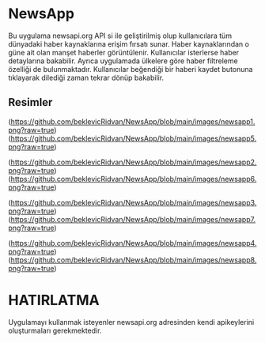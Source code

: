 # NewsApp
Bu uygulama newsapi.org API si ile geliştirilmiş olup kullanıcılara tüm dünyadaki haber kaynaklarına erişim fırsatı sunar. Haber kaynaklarından o güne ait olan manşet haberler görüntülenir. Kullanıcılar isterlerse haber detaylarına bakabilir. Ayrıca uygulamada ülkelere göre haber filtreleme özelliği de bulunmaktadır. Kullanıcılar beğendiği bir haberi kaydet butonuna tıklayarak dilediği zaman tekrar dönüp bakabilir.


## Resimler

(https://github.com/beklevicRidvan/NewsApp/blob/main/images/newsapp1.png?raw=true)    (https://github.com/beklevicRidvan/NewsApp/blob/main/images/newsapp5.png?raw=true)

(https://github.com/beklevicRidvan/NewsApp/blob/main/images/newsapp2.png?raw=true)    (https://github.com/beklevicRidvan/NewsApp/blob/main/images/newsapp6.png?raw=true)

(https://github.com/beklevicRidvan/NewsApp/blob/main/images/newsapp3.png?raw=true)    (https://github.com/beklevicRidvan/NewsApp/blob/main/images/newsapp7.png?raw=true)

(https://github.com/beklevicRidvan/NewsApp/blob/main/images/newsapp4.png?raw=true)    (https://github.com/beklevicRidvan/NewsApp/blob/main/images/newsapp8.png?raw=true)




# HATIRLATMA
Uygulamayı kullanmak isteyenler newsapi.org adresinden kendi apikeylerini oluşturmaları gerekmektedir.

